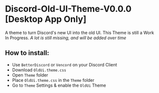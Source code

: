 # Discord-Old-UI-Theme-V0.0.0 [Desktop App Only]
A theme to turn Discord's new UI into the old UI. This Theme is still a Work In Progress. *A lot is still missing, and will be added over time*


## How to install:
- Use `BetterDiscord` or `Vencord` on your Discord Client
- Download `OldUi.theme.css`
- Open `Theme` folder
- Place `OldUi.theme.css` in the `Theme` folder
- Go to `Theme` Settings & enable the `OldUi` Theme
